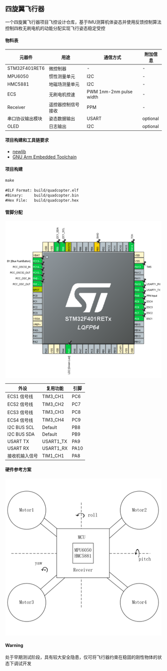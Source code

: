 ## 四旋翼飞行器



一个四旋翼飞行器项目飞控设计仓库，基于IMU测算机体姿态并使用反馈控制算法控制四枚无刷电机的动能分配实现飞行姿态稳定受控



#### 物料表

| 元器件           | 用途               | 通信方式                | 附加信息 |
| ---------------- | ------------------ | ----------------------- | -------- |
| STM32F401RET6    | 微控制器           | -                       | -        |
| MPU6050          | 惯性测量单元       | I2C                     | -        |
| HMC5881          | 地磁场测量单元     | I2C                     | -        |
| ECS              | 无刷电机控速       | PWM 1nm-2nm pulse width | -        |
| Receiver         | 遥控器控制信号接收 | PPM                     | -        |
| 串口协议输出模块 | 姿态数据输出       | USART                   | optional |
| OLED             | 日志输出           | I2C                     | optional |



#### 项目构建和工具链要求

+ [newlib](https://sourceware.org/newlib/)
+ [GNU Arm Embedded Toolchain](https://developer.arm.com/downloads/-/gnu-rm)



#### 项目构建

```
make

#ELF Format: build/quadcopter.elf
#Binary:     build/quadcopter.bin
#Hex File:   build/quadcopter.hex
```



#### 管脚分配



<img src="https://raw.githubusercontent.com/NumbNutN/NumbNutN.github.io/main/img/post-img/2023-11-08-quadcopter-pinout-distribution.png" alt="image-20231107211127305" style="zoom:50%;" />

| 外设           | 复用功能  | 引脚 |
| -------------- | --------- | ---- |
| ECS1 信号线    | TIM3_CH1  | PC6  |
| ECS2 信号线    | TIM3_CH2  | PC7  |
| ECS3 信号线    | TIM3_CH3  | PC8  |
| ECS4 信号线    | TIM3_CH4  | PC9  |
| I2C BUS SCL    | Default   | PB8  |
| I2C BUS SDA    | Default   | PB9  |
| USART TX       | USART1_TX | PA9  |
| USART RX       | USART1_RX | PA10 |
| 接收机输入信号 | TIM1_CH1  | PA8  |



#### 硬件参考方案

<img src="https://raw.githubusercontent.com/NumbNutN/NumbNutN.github.io/main/img/post-img/2023-11-08-quadcopter-reference.png" style="zoom: 50%;" />

#### Warning

处于早期测试阶段，具有较大安全隐患，仅可将飞行器约束在稳固的刚性物体的状态下调试开发

